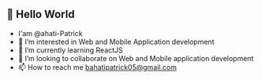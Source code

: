 ## 👋 Hello World
- I'am @ahati-Patrick
- 👀 I’m interested in Web and  Mobile Application development
- 🌱 I’m currently learning ReactJS
- 👯 I’m looking to collaborate on Web and Mobile application development
- 📫 How to reach me bahatipatrick05@gmail.com

